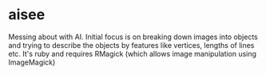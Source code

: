 # aisee
Messing about with AI.
Initial focus is on breaking down images into objects and trying to describe the objects by features like vertices, lengths of lines etc.
It's ruby and requires RMagick (which allows image manipulation using ImageMagick)
